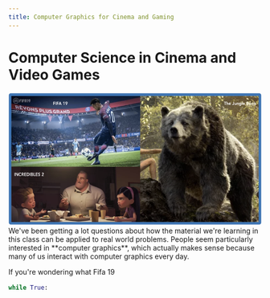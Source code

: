 ```yaml
---
title: Computer Graphics for Cinema and Gaming
---
```


# Computer Science in Cinema and Video Games
<img class="fig_graphics" src="figures/examples_fixed.png">
We've been getting a lot questions about how the material we're learning in this class can be applied to real world problems. People seem particularly interested in **computer graphics**, which actually makes sense because many of us interact with computer graphics every day.

If you're wondering what Fifa 19 


```python
while True:
  
```
